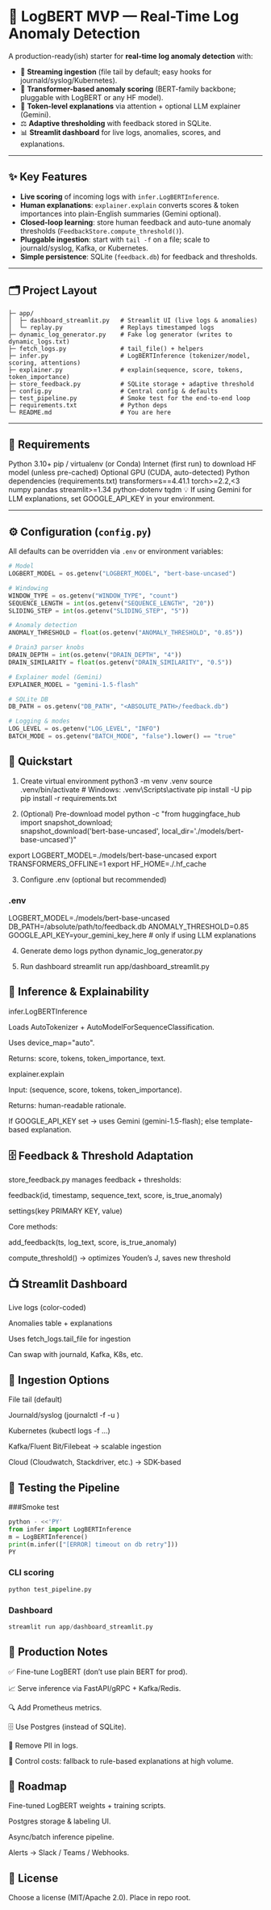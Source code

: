 # 🚀 LogBERT MVP — Real-Time Log Anomaly Detection  

A production-ready(ish) starter for **real-time log anomaly detection** with:  

- 📡 **Streaming ingestion** (file tail by default; easy hooks for journald/syslog/Kubernetes).  
- 🤖 **Transformer-based anomaly scoring** (BERT-family backbone; pluggable with LogBERT or any HF model).  
- 🔎 **Token-level explanations** via attention + optional LLM explainer (Gemini).  
- ⚖️ **Adaptive thresholding** with feedback stored in SQLite.  
- 📊 **Streamlit dashboard** for live logs, anomalies, scores, and explanations.  

---

## ✨ Key Features
- **Live scoring** of incoming logs with `infer.LogBERTInference`.  
- **Human explanations**: `explainer.explain` converts scores & token importances into plain-English summaries (Gemini optional).  
- **Closed-loop learning**: store human feedback and auto-tune anomaly thresholds (`FeedbackStore.compute_threshold()`).  
- **Pluggable ingestion**: start with `tail -f` on a file; scale to journald/syslog, Kafka, or Kubernetes.  
- **Simple persistence**: SQLite (`feedback.db`) for feedback and thresholds.  

---

## 🗂 Project Layout
```text
├─ app/
│  ├─ dashboard_streamlit.py   # Streamlit UI (live logs & anomalies)
│  └─ replay.py                # Replays timestamped logs
├─ dynamic_log_generator.py    # Fake log generator (writes to dynamic_logs.txt)
├─ fetch_logs.py               # tail_file() + helpers
├─ infer.py                    # LogBERTInference (tokenizer/model, scoring, attentions)
├─ explainer.py                # explain(sequence, score, tokens, token_importance)
├─ store_feedback.py           # SQLite storage + adaptive threshold
├─ config.py                   # Central config & defaults
├─ test_pipeline.py            # Smoke test for the end-to-end loop
├─ requirements.txt            # Python deps
└─ README.md                   # You are here
```

---

## 🔧 Requirements
Python 3.10+
pip / virtualenv (or Conda)
Internet (first run) to download HF model (unless pre-cached)
Optional GPU (CUDA, auto-detected) 
Python dependencies (requirements.txt)
transformers==4.41.1
torch>=2.2,<3
numpy
pandas
streamlit>=1.34
python-dotenv
tqdm 
💡 If using Gemini for LLM explanations, set GOOGLE_API_KEY in your environment. 

---

## ⚙️ Configuration (`config.py`)

All defaults can be overridden via `.env` or environment variables:  

```python
# Model
LOGBERT_MODEL = os.getenv("LOGBERT_MODEL", "bert-base-uncased")

# Windowing
WINDOW_TYPE = os.getenv("WINDOW_TYPE", "count")
SEQUENCE_LENGTH = int(os.getenv("SEQUENCE_LENGTH", "20"))
SLIDING_STEP = int(os.getenv("SLIDING_STEP", "5"))

# Anomaly detection
ANOMALY_THRESHOLD = float(os.getenv("ANOMALY_THRESHOLD", "0.85"))

# Drain3 parser knobs
DRAIN_DEPTH = int(os.getenv("DRAIN_DEPTH", "4"))
DRAIN_SIMILARITY = float(os.getenv("DRAIN_SIMILARITY", "0.5"))

# Explainer model (Gemini)
EXPLAINER_MODEL = "gemini-1.5-flash"

# SQLite DB
DB_PATH = os.getenv("DB_PATH", "<ABSOLUTE_PATH>/feedback.db")

# Logging & modes
LOG_LEVEL = os.getenv("LOG_LEVEL", "INFO")
BATCH_MODE = os.getenv("BATCH_MODE", "false").lower() == "true"
```

## 🚀 Quickstart
1. Create virtual environment
python3 -m venv .venv
source .venv/bin/activate   # Windows: .venv\Scripts\activate
pip install -U pip
pip install -r requirements.txt

2. (Optional) Pre-download model
python -c "from huggingface_hub import snapshot_download; \
snapshot_download('bert-base-uncased', local_dir='./models/bert-base-uncased')"

export LOGBERT_MODEL=./models/bert-base-uncased
export TRANSFORMERS_OFFLINE=1
export HF_HOME=./.hf_cache

3. Configure .env (optional but recommended)
### .env
LOGBERT_MODEL=./models/bert-base-uncased
DB_PATH=/absolute/path/to/feedback.db
ANOMALY_THRESHOLD=0.85
GOOGLE_API_KEY=your_gemini_key_here   # only if using LLM explanations

4. Generate demo logs
python dynamic_log_generator.py

5. Run dashboard
streamlit run app/dashboard_streamlit.py


## 🧠 Inference & Explainability

infer.LogBERTInference

Loads AutoTokenizer + AutoModelForSequenceClassification.

Uses device_map="auto".

Returns: score, tokens, token_importance, text.

explainer.explain

Input: (sequence, score, tokens, token_importance).

Returns: human-readable rationale.

If GOOGLE_API_KEY set → uses Gemini (gemini-1.5-flash); else template-based explanation.

## 🗄 Feedback & Threshold Adaptation

store_feedback.py manages feedback + thresholds:

feedback(id, timestamp, sequence_text, score, is_true_anomaly)

settings(key PRIMARY KEY, value)

Core methods:

add_feedback(ts, log_text, score, is_true_anomaly)

compute_threshold() → optimizes Youden’s J, saves new threshold

## 📺 Streamlit Dashboard

Live logs (color-coded)

Anomalies table + explanations

Uses fetch_logs.tail_file for ingestion

Can swap with journald, Kafka, K8s, etc.

## 🔌 Ingestion Options

File tail (default)

Journald/syslog (journalctl -f -u <service>)

Kubernetes (kubectl logs -f ...)

Kafka/Fluent Bit/Filebeat → scalable ingestion

Cloud (Cloudwatch, Stackdriver, etc.) → SDK-based

## 🧪 Testing the Pipeline
###Smoke test
```python
python - <<'PY'
from infer import LogBERTInference
m = LogBERTInference()
print(m.infer(["[ERROR] timeout on db retry"]))
PY
```

### CLI scoring
```python
python test_pipeline.py
```

### Dashboard
```python
streamlit run app/dashboard_streamlit.py
```

## 🧱 Production Notes

✅ Fine-tune LogBERT (don’t use plain BERT for prod).

📈 Serve inference via FastAPI/gRPC + Kafka/Redis.

🔍 Add Prometheus metrics.

🗄️ Use Postgres (instead of SQLite).

🔐 Remove PII in logs.

💸 Control costs: fallback to rule-based explanations at high volume.

## 🔮 Roadmap

Fine-tuned LogBERT weights + training scripts.

Postgres storage & labeling UI.

Async/batch inference pipeline.

Alerts → Slack / Teams / Webhooks.

## 📜 License

Choose a license (MIT/Apache 2.0). Place in repo root.



